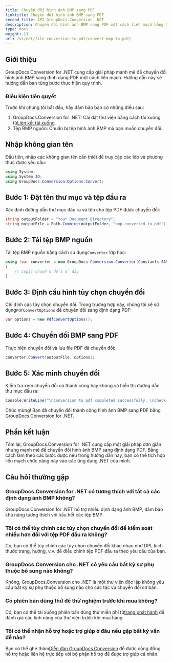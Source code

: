 ```yaml
---
title: Chuyển đổi hình ảnh BMP sang PDF
linktitle: Chuyển đổi hình ảnh BMP sang PDF
second_title: API GroupDocs.Conversion .NET
description: Chuyển đổi hình ảnh BMP sang PDF một cách liền mạch bằng GroupDocs.Conversion for .NET. Tùy chọn tùy chỉnh cho đầu ra tối ưu.
type: docs
weight: 11
url: /vi/net/file-conversion-to-pdf/convert-bmp-to-pdf/
---
```

## Giới thiệu
GroupDocs.Conversion for .NET cung cấp giải pháp mạnh mẽ để chuyển đổi hình ảnh BMP sang định dạng PDF một cách liền mạch. Hướng dẫn này sẽ hướng dẫn bạn từng bước thực hiện quy trình.
### Điều kiện tiên quyết
Trước khi chúng tôi bắt đầu, hãy đảm bảo bạn có những điều sau:
1.  GroupDocs.Conversion for .NET: Cài đặt thư viện bằng cách tải xuống từ[Liên kết tải xuống](https://releases.groupdocs.com/conversion/net/).
2. Tệp BMP nguồn: Chuẩn bị tệp hình ảnh BMP mà bạn muốn chuyển đổi.

## Nhập không gian tên
Đầu tiên, nhập các không gian tên cần thiết để truy cập các lớp và phương thức được yêu cầu:
```csharp
using System;
using System.IO;
using GroupDocs.Conversion.Options.Convert;
```
## Bước 1: Đặt tên thư mục và tệp đầu ra
Xác định đường dẫn thư mục đầu ra và tên cho tệp PDF được chuyển đổi:
```csharp
string outputFolder = "Your Document Directory";
string outputFile = Path.Combine(outputFolder, "bmp-converted-to.pdf");
```
## Bước 2: Tải tệp BMP nguồn
 Tải tệp BMP nguồn bằng cách sử dụng`Converter` lớp học:
```csharp
using (var converter = new GroupDocs.Conversion.Converter(Constants.SAMPLE_BMP))
{
    // Logic chuyển đổi ở đây
}
```
## Bước 3: Định cấu hình tùy chọn chuyển đổi
 Chỉ định các tùy chọn chuyển đổi. Trong trường hợp này, chúng tôi sẽ sử dụng`PdfConvertOptions` để chuyển đổi sang định dạng PDF:
```csharp
var options = new PdfConvertOptions();
```
## Bước 4: Chuyển đổi BMP sang PDF
Thực hiện chuyển đổi và lưu file PDF đã chuyển đổi:
```csharp
converter.Convert(outputFile, options);
```
## Bước 5: Xác minh chuyển đổi
Kiểm tra xem chuyển đổi có thành công hay không và hiển thị đường dẫn thư mục đầu ra:
```csharp
Console.WriteLine("\nConversion to pdf completed successfully. \nCheck output in {0}", outputFolder);
```
Chúc mừng! Bạn đã chuyển đổi thành công hình ảnh BMP sang PDF bằng GroupDocs.Conversion for .NET.

## Phần kết luận
Tóm lại, GroupDocs.Conversion for .NET cung cấp một giải pháp đơn giản nhưng mạnh mẽ để chuyển đổi hình ảnh BMP sang định dạng PDF. Bằng cách làm theo các bước được nêu trong hướng dẫn này, bạn có thể tích hợp liền mạch chức năng này vào các ứng dụng .NET của mình.
## Câu hỏi thường gặp
### GroupDocs.Conversion for .NET có tương thích với tất cả các định dạng ảnh BMP không?
GroupDocs.Conversion for .NET hỗ trợ nhiều định dạng ảnh BMP, đảm bảo khả năng tương thích với hầu hết các tệp BMP.
### Tôi có thể tùy chỉnh các tùy chọn chuyển đổi để kiểm soát nhiều hơn đối với tệp PDF đầu ra không?
Có, bạn có thể tùy chỉnh các tùy chọn chuyển đổi khác nhau như DPI, kích thước trang, hướng, v.v. để điều chỉnh tệp PDF đầu ra theo yêu cầu của bạn.
### GroupDocs.Conversion cho .NET có yêu cầu bất kỳ sự phụ thuộc bổ sung nào không?
Không, GroupDocs.Conversion cho .NET là một thư viện độc lập không yêu cầu bất kỳ sự phụ thuộc bổ sung nào cho các tác vụ chuyển đổi cơ bản.
### Có phiên bản dùng thử để thử nghiệm trước khi mua không?
 Có, bạn có thể tải xuống phiên bản dùng thử miễn phí từ[trang phát hành](https://releases.groupdocs.com/) để đánh giá các tính năng của thư viện trước khi mua hàng.
### Tôi có thể nhận hỗ trợ hoặc trợ giúp ở đâu nếu gặp bất kỳ vấn đề nào?
 Bạn có thể ghé thăm[Diễn đàn GroupDocs.Conversion](https://forum.groupdocs.com/c/conversion/11) để được cộng đồng hỗ trợ hoặc liên hệ trực tiếp với bộ phận hỗ trợ để được trợ giúp cá nhân.